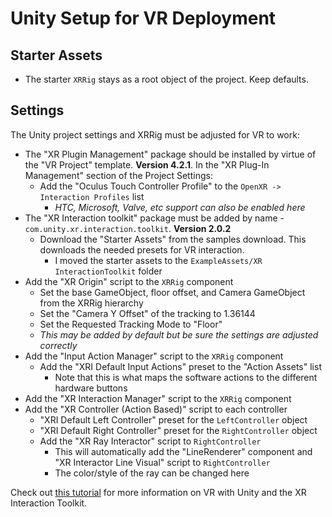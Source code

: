 # Unity Setup for VR Deployment

## Starter Assets

- The starter `XRRig` stays as a root object of the project. Keep defaults.

## Settings

The Unity project settings and XRRig must be adjusted for VR to work:

- The "XR Plugin Management" package should be installed by virtue of the "VR Project" template. **Version 4.2.1**. In the "XR Plug-In Management" section of the Project Settings:
  - Add the "Oculus Touch Controller Profile" to the `OpenXR -> Interaction Profiles` list
    - *HTC, Microsoft, Valve, etc support can also be enabled here*
- The "XR Interaction toolkit" package must be added by name - `com.unity.xr.interaction.toolkit`. **Version 2.0.2**
  - Download the "Starter Assets" from the samples download. This downloads the needed presets for VR interaction.
    - I moved the starter assets to the `ExampleAssets/XR InteractionToolkit` folder
- Add the "XR Origin" script to the `XRRig` component
  - Set the base GameObject, floor offset, and Camera GameObject from the XRRig hierarchy
  - Set the "Camera Y Offset" of the tracking to 1.36144
  - Set the Requested Tracking Mode to "Floor"
  - *This may be added by default but be sure the settings are adjusted correctly*
- Add the "Input Action Manager" script to the `XRRig` component
  - Add the "XRI Default Input Actions" preset to the "Action Assets" list
    - Note that this is what maps the software actions to the different hardware buttons
- Add the "XR Interaction Manager" script to the `XRRig` component
- Add the "XR Controller (Action Based)" script to each controller
  - "XRI Default Left Controller" preset for the `LeftController` object
  - "XRI Default Right Controller" preset for the `RightController` object
  - Add the "XR Ray Interactor" script to `RightController`
    - This will automatically add the "LineRenderer" component and "XR Interactor Line Visual" script to `RightController`
    - The color/style of the ray can be changed here

Check out [this tutorial](https://www.youtube.com/watch?v=5ZBkEYUyBWQ) for more information on VR with Unity and the XR Interaction Toolkit.
